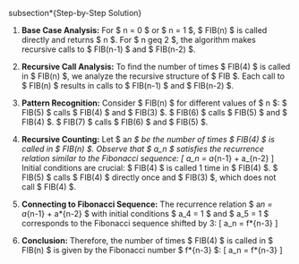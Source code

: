 subsection*{Step-by-Step Solution}

1. **Base Case Analysis:**
   For $ n = 0 $ or $ n = 1 $, $ FIB(n) $ is called directly and returns $ n $.
   For $ n geq 2 $, the algorithm makes recursive calls to $ FIB(n-1) $ and $ FIB(n-2) $.

2. **Recursive Call Analysis:**
   To find the number of times $ FIB(4) $ is called in $ FIB(n) $, we analyze the recursive structure of $ FIB $.
   Each call to $ FIB(n) $ results in calls to $ FIB(n-1) $ and $ FIB(n-2) $.

3. **Pattern Recognition:**
   Consider $ FIB(n) $ for different values of $ n $:
$ FIB(5) $ calls $ FIB(4) $ and $ FIB(3) $.
$ FIB(6) $ calls $ FIB(5) $ and $ FIB(4) $.
$ FIB(7) $ calls $ FIB(6) $ and $ FIB(5) $.

4. **Recursive Counting:**
   Let $ a*n $ be the number of times $ FIB(4) $ is called in $ FIB(n) $.
   Observe that $ a_n $ satisfies the recurrence relation similar to the Fibonacci sequence:
   [
   a_n = a*{n-1} + a_{n-2}
   ]
   Initial conditions are crucial:
   $ FIB(4) $ is called 1 time in $ FIB(4) $.
$ FIB(5) $ calls $ FIB(4) $ directly once and $ FIB(3) $, which does not call $ FIB(4) $.

5. **Connecting to Fibonacci Sequence:**
   The recurrence relation $ a*n = a*{n-1} + a*{n-2} $ with initial conditions $ a_4 = 1 $ and $ a_5 = 1 $ corresponds to the Fibonacci sequence shifted by 3:
   [
   a_n = f*{n-3}
   ]

6. **Conclusion:**
   Therefore, the number of times $ FIB(4) $ is called in $ FIB(n) $ is given by the Fibonacci number $ f*{n-3} $:
   [
   a_n = f*{n-3}
   ]
